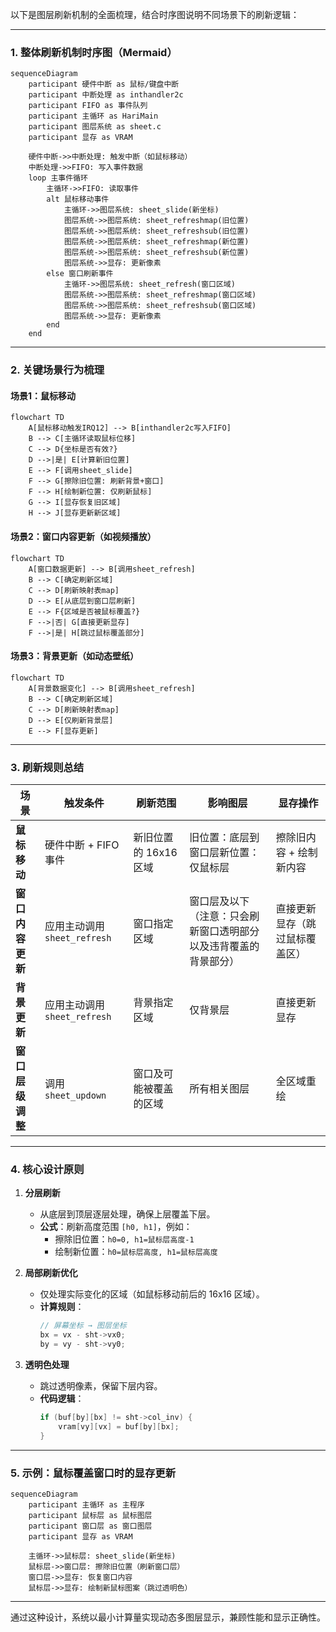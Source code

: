 以下是图层刷新机制的全面梳理，结合时序图说明不同场景下的刷新逻辑：

---

### **1. 整体刷新机制时序图（Mermaid）**
```mermaid
sequenceDiagram
    participant 硬件中断 as 鼠标/键盘中断
    participant 中断处理 as inthandler2c
    participant FIFO as 事件队列
    participant 主循环 as HariMain
    participant 图层系统 as sheet.c
    participant 显存 as VRAM

    硬件中断->>中断处理: 触发中断（如鼠标移动）
    中断处理->>FIFO: 写入事件数据
    loop 主事件循环
        主循环->>FIFO: 读取事件
        alt 鼠标移动事件
            主循环->>图层系统: sheet_slide(新坐标)
            图层系统->>图层系统: sheet_refreshmap(旧位置)
            图层系统->>图层系统: sheet_refreshsub(旧位置)
            图层系统->>图层系统: sheet_refreshmap(新位置)
            图层系统->>图层系统: sheet_refreshsub(新位置)
            图层系统->>显存: 更新像素
        else 窗口刷新事件
            主循环->>图层系统: sheet_refresh(窗口区域)
            图层系统->>图层系统: sheet_refreshmap(窗口区域)
            图层系统->>图层系统: sheet_refreshsub(窗口区域)
            图层系统->>显存: 更新像素
        end
    end
```

---

### **2. 关键场景行为梳理**
#### **场景1：鼠标移动**
```mermaid
flowchart TD
    A[鼠标移动触发IRQ12] --> B[inthandler2c写入FIFO]
    B --> C[主循环读取鼠标位移]
    C --> D{坐标是否有效?}
    D -->|是| E[计算新旧位置]
    E --> F[调用sheet_slide]
    F --> G[擦除旧位置: 刷新背景+窗口]
    F --> H[绘制新位置: 仅刷新鼠标]
    G --> I[显存恢复旧区域]
    H --> J[显存更新新区域]
```

#### **场景2：窗口内容更新（如视频播放）**
```mermaid
flowchart TD
    A[窗口数据更新] --> B[调用sheet_refresh]
    B --> C[确定刷新区域]
    C --> D[刷新映射表map]
    D --> E[从底层到窗口层刷新]
    E --> F{区域是否被鼠标覆盖?}
    F -->|否| G[直接更新显存]
    F -->|是| H[跳过鼠标覆盖部分]
```

#### **场景3：背景更新（如动态壁纸）**
```mermaid
flowchart TD
    A[背景数据变化] --> B[调用sheet_refresh]
    B --> C[确定刷新区域]
    C --> D[刷新映射表map]
    D --> E[仅刷新背景层]
    E --> F[显存更新]
```

---

### **3. 刷新规则总结**
| **场景**         | **触发条件**                 | **刷新范围**           | **影响图层**                                                 | **显存操作**                   |
| ---------------- | ---------------------------- | ---------------------- | ------------------------------------------------------------ | ------------------------------ |
| **鼠标移动**     | 硬件中断 + FIFO事件          | 新旧位置的 16x16 区域  | 旧位置：底层到窗口层新位置：仅鼠标层                         | 擦除旧内容 + 绘制新内容        |
| **窗口内容更新** | 应用主动调用 `sheet_refresh` | 窗口指定区域           | 窗口层及以下（注意：只会刷新窗口透明部分以及违背覆盖的背景部分） | 直接更新显存（跳过鼠标覆盖区） |
| **背景更新**     | 应用主动调用 `sheet_refresh` | 背景指定区域           | 仅背景层                                                     | 直接更新显存                   |
| **窗口层级调整** | 调用 `sheet_updown`          | 窗口及可能被覆盖的区域 | 所有相关图层                                                 | 全区域重绘                     |

---

### **4. 核心设计原则**
1. **分层刷新**  
   - 从底层到顶层逐层处理，确保上层覆盖下层。
   - **公式**：刷新高度范围 `[h0, h1]`，例如：
     - 擦除旧位置：`h0=0, h1=鼠标层高度-1`
     - 绘制新位置：`h0=鼠标层高度, h1=鼠标层高度`

2. **局部刷新优化**  
   - 仅处理实际变化的区域（如鼠标移动前后的 16x16 区域）。
   - **计算规则**：
     ```c
     // 屏幕坐标 → 图层坐标
     bx = vx - sht->vx0;
     by = vy - sht->vy0;
     ```

3. **透明色处理**  
   - 跳过透明像素，保留下层内容。
   - **代码逻辑**：
     ```c
     if (buf[by][bx] != sht->col_inv) {
         vram[vy][vx] = buf[by][bx];
     }
     ```

---

### **5. 示例：鼠标覆盖窗口时的显存更新**
```mermaid
sequenceDiagram
    participant 主循环 as 主程序
    participant 鼠标层 as 鼠标图层
    participant 窗口层 as 窗口图层
    participant 显存 as VRAM

    主循环->>鼠标层: sheet_slide(新坐标)
    鼠标层->>窗口层: 擦除旧位置（刷新窗口层）
    窗口层->>显存: 恢复窗口内容
    鼠标层->>显存: 绘制新鼠标图案（跳过透明色）
```

---

通过这种设计，系统以最小计算量实现动态多图层显示，兼顾性能和显示正确性。